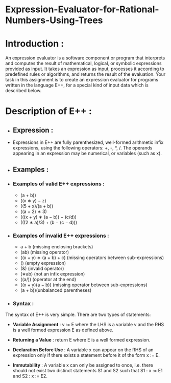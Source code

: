 # Expression-Evaluator-for-Rational-Numbers-Using-Trees

# Introduction : 
An expression evaluator is a software component or program that interprets and computes the result of
mathematical, logical, or symbolic expressions provided as input. It takes an expression as input, processes
it according to predefined rules or algorithms, and returns the result of the evaluation. Your task in this
assignment is to create an expression evaluator for programs written in the language E++, for a special
kind of input data which is described below.

# Description of E++ : 

- ## Expression :

- Expressions in E++ are fully parenthesized, well-formed arithmetic infix expressions, using the following
operators: +, -, *, /. The operands appearing in an expression may be numerical, or variables (such as
x).

- ## Examples :
- ### Examples of valid E++ expressions :
  - (a + b))
  - ((x ∗ y) − z)
  - ((5 + x)/(a + b))
  - ((a + 2) ∗ 3)
  - (((x + y) ∗ (a − b)) − (c/d))
  - (((2 ∗ a)/3) + (b − (c − d)))

- ### Examples of invalid E++ expressions :
  - a + b (missing enclosing brackets)
  - (ab) (missing operator)
  - ((x + y) ∗ (a + b) + c) (missing operators between sub-expressions)
  - () (empty expression)
  - (&) (invalid operator)
  - (∗ab) (not an infix expression)
  - ((a/)) (operator at the end)
  - ((x + y)(a − b)) (missing operator between sub-expressions)
  - (a + b))(unbalanced parentheses)

- ### Syntax :
The syntax of E++ is very simple. There are two types of statements:
- **Variable Assignment** : v := E where the LHS is a variable v and the RHS is a well formed expression
E as defined above.

- **Returning a Value** : return E where E is a well formed expression.

- **Declaration Before Use** : A variable x can appear on the RHS of an expression only if there exists
a statement before it of the form x := E.

- **Immutability** : A variable x can only be assigned to once, i.e. there should not exist two distinct
statements S1 and S2 such that S1 : x := E1 and S2 : x := E2.


